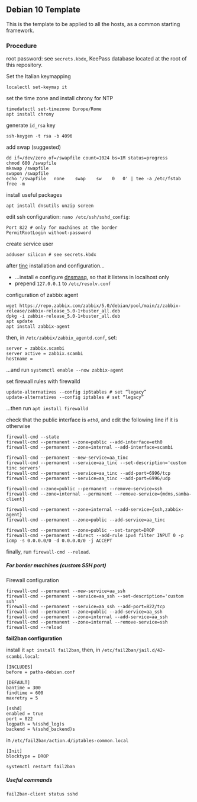 ## Debian 10 Template

This is the template to be applied to all the hosts, as a common starting framework.

### Procedure

root password: see `secrets.kbdx`, KeePass database located at the root of this repository.

Set the Italian keymapping
```
localectl set-keymap it
```

set the time zone and install chrony for NTP
```
timedatectl set-timezone Europe/Rome  
apt install chrony
```

generate `id_rsa` key
```
ssh-keygen -t rsa -b 4096
```

add swap (suggested)
```
dd if=/dev/zero of=/swapfile count=1024 bs=1M status=progress  
chmod 600 /swapfile  
mkswap /swapfile  
swapon /swapfile  
echo '/swapfile   none    swap    sw    0   0' | tee -a /etc/fstab  
free -m
```

install useful packages
```
apt install dnsutils unzip screen
```

edit ssh configuration: `nano /etc/ssh/sshd_config`:

```
Port 822 # only for machines at the border
PermitRootLogin without-password
```

create service user
```
adduser silicon # see secrets.kbdx
```

after [tinc](002-Tinc_VPN.md) installation and configuration…
- …install e configure [dnsmasq](003-dnsmasq.md), so that it listens in localhost only
- prepend `127.0.0.1` to  `/etc/resolv.conf`

configuration of zabbix agent

```
wget https://repo.zabbix.com/zabbix/5.0/debian/pool/main/z/zabbix-release/zabbix-release_5.0-1+buster_all.deb  
dpkg -i zabbix-release_5.0-1+buster_all.deb  
apt update  
apt install zabbix-agent
```

then, in `/etc/zabbix/zabbix_agentd.conf`, set:

    server = zabbix.scambi  
    server active = zabbix.scambi  
    hostname =

…and run `systemctl enable --now zabbix-agent`

set firewall rules with firewalld
```
update-alternatives --config ip6tables # set “legacy”
update-alternatives --config iptables # set “legacy”
```

…then run `apt install firewalld`

check that the public interface is *`eth0`*, and edit the following line if it is otherwise

```
firewall-cmd --state
firewall-cmd --permanent --zone=public --add-interface=eth0
firewall-cmd --permanent --zone=internal --add-interface=scambi
```

```
firewall-cmd --permanent --new-service=aa_tinc
firewall-cmd --permanent --service=aa_tinc --set-description='custom tinc servers'
firewall-cmd --permanent --service=aa_tinc --add-port=6996/tcp
firewall-cmd --permanent --service=aa_tinc --add-port=6996/udp
```

```
firewall-cmd --zone=public --permanent --remove-service=ssh
firewall-cmd --zone=internal --permanent --remove-service={mdns,samba-client}
```

```
firewall-cmd --permanent --zone=internal --add-service={ssh,zabbix-agent}
firewall-cmd --permanent --zone=public --add-service=aa_tinc
```

```
firewall-cmd --permanent --zone=public --set-target=DROP
firewall-cmd --permanent --direct --add-rule ipv4 filter INPUT 0 -p icmp -s 0.0.0.0/0 -d 0.0.0.0/0 -j ACCEPT
```

finally, run `firewall-cmd --reload`.

##### For border machines (custom SSH port)

Firewall configuration

```
firewall-cmd --permanent --new-service=aa_ssh
firewall-cmd --permanent --service=aa_ssh --set-description='custom ssh'
firewall-cmd --permanent --service=aa_ssh --add-port=822/tcp
firewall-cmd --permanent --zone=public --add-service=aa_ssh
firewall-cmd --permanent --zone=internal --add-service=aa_ssh
firewall-cmd --permanent --zone=internal --remove-service=ssh
firewall-cmd --reload
```

**fail2ban configuration**

install it `apt install fail2ban`, then, in `/etc/fail2ban/jail.d/42-scambi.local`:

    [INCLUDES]
    before = paths-debian.conf

    [DEFAULT]
    bantime = 300
    findtime = 600
    maxretry = 5

    [sshd]
    enabled = true
    port = 822
    logpath = %(sshd_log)s
    backend = %(sshd_backend)s

in `/etc/fail2ban/action.d/iptables-common.local`

    [Init]
    blocktype = DROP

`systemctl restart fail2ban`

##### Useful commands

`fail2ban-client status sshd`
